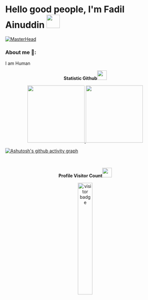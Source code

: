 # Hello good people, I'm Fadil Ainuddin <img width="42px" src="https://camo.githubusercontent.com/e8e7b06ecf583bc040eb60e44eb5b8e0ecc5421320a92929ce21522dbc34c891/68747470733a2f2f6d656469612e67697068792e636f6d2f6d656469612f6876524a434c467a6361737252346961377a2f67697068792e676966" />

[![MasterHead](https://animafoundation.in/wp-content/uploads/2021/03/website.gif)](https://rishavchanda.io)

### About me 💬:
I am Human

<p align="center"><b>Statistic Github</b><img src="Hi.gif" width="30px"></p>
<div align="center">
<a href="https://github.com/fadilai">
  <img height="180em" src="https://github-readme-stats-eight-theta.vercel.app/api?username=fadilai&show_icons=true&theme=algolia&include_all_commits=true&count_private=true"/>
  <img height="180em" src="https://github-readme-stats-eight-theta.vercel.app/api/top-langs/?username=fadilai&layout=compact&langs_count=8&theme=algolia"/>
</a>
</div>

[![Ashutosh's github activity graph](https://github-readme-activity-graph.vercel.app/graph?username=fadilai&bg_color=000529&color=ffffff&line=2a34cb&point=00f5cc&area=true&hide_border=true)](https://github.com/ashutosh00710/github-readme-activity-graph)

<br/>
<p align="center"><b>Profile Visitor Count</b><img src="Hi.gif" width="30px"></p>
<p align="center"><img src="https://profile-counter.glitch.me/fadilai/count.svg" alt="visitor badge" width="30%"></p>
